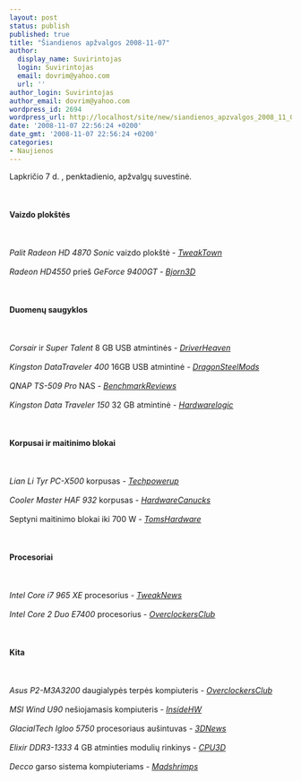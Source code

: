 ```yaml
---
layout: post
status: publish
published: true
title: "Šiandienos apžvalgos 2008-11-07"
author:
  display_name: Suvirintojas
  login: Suvirintojas
  email: dovrim@yahoo.com
  url: ''
author_login: Suvirintojas
author_email: dovrim@yahoo.com
wordpress_id: 2694
wordpress_url: http://localhost/site/new/siandienos_apzvalgos_2008_11_07/
date: '2008-11-07 22:56:24 +0200'
date_gmt: '2008-11-07 22:56:24 +0200'
categories:
- Naujienos
---
```

<p>Lapkričio 7 d. , penktadienio, apžvalgų suvestinė.<br />
<br><br />
<br><b>Vaizdo plokštės</b><br />
<br><br />
<br><i>Palit Radeon HD 4870 Sonic</i> vaizdo plokštė - <a class="ns" href="http://www.tweaktown.com/reviews/1648/palit_radeon_hd_4870_sonic_1gb_graphics_card/index.html"><i>TweakTown</i></a><br />
<br><i>Radeon HD4550</i> prieš <i>GeForce 9400GT</i> - <a class="ns" href="http://www.bjorn3d.com/read.php?cID=1377"><i>Bjorn3D</i></a><br />
<br><br />
<br><b>Duomenų saugyklos</b><br />
<br><br />
<br><i>Corsair</i> ir <i>Super Talent</i> 8 GB USB atmintinės - <a class="ns" href="http://www.driverheaven.net/reviews.php?reviewid=658"><i>DriverHeaven</i></a><br />
<br><i>Kingston DataTraveler 400</i> 16GB USB atmintinė - <a class="ns" href="http://www.dragonsteelmods.com/index.php?option=com_content&task=view&id=10136&Itemid=1"><i>DragonSteelMods</i></a><br />
<br><i>QNAP TS-509 Pro</i> NAS - <a class="ns" href="http://benchmarkreviews.com/index.php?option=com_content&task=view&id=239&Itemid=1"><i>BenchmarkReviews</i></a><br />
<br><i>Kingston Data Traveler 150</i> 32 GB atmintinė - <a class="ns" href="http://hardwarelogic.com/news/134/ARTICLE/4755/2008-11-07.html"><i>Hardwarelogic</i></a><br />
<br><br />
<br><b>Korpusai ir maitinimo blokai</b><br />
<br><br />
<br><i>Lian Li Tyr PC-X500</i> korpusas - <a class="ns" href="http://www.techpowerup.com/reviews/LianLi/Tyr_PC-X500/"><i>Techpowerup</i></a><br />
<br><i>Cooler Master HAF 932</i> korpusas - <a class="ns" href="http://www.hardwarecanucks.com/forum/hardware-canucks-reviews/11304-cooler-master-haf-932-case-review.html"><i>HardwareCanucks</i></a><br />
<br>Septyni maitinimo blokai iki 700 W - <a class="ns" href="http://www.tomshardware.com/reviews/power-supply-roundup,2062.html"><i>TomsHardware</i></a><br />
<br><br />
<br><b>Procesoriai</b><br />
<br><br />
<br><i>Intel Core i7 965 XE</i> procesorius - <a class="ns" href="http://www.tweaknews.net/reviews/intel_i7-965xe_nehalem/"><i>TweakNews</i></a><br />
<br><i>Intel Core 2 Duo E7400</i> procesorius - <a class="ns" href="http://www.overclockers.ru/lab/30886.shtml"><i>OverclockersClub</i></a><br />
<br><br />
<br><b>Kita</b><br />
<br><br />
<br><i>Asus P2-M3A3200</i> daugialypės terpės kompiuteris - <a class="ns" href="http://www.overclockersclub.com/reviews/asus_m3a_htpc/"><i>OverclockersClub</i></a><br />
<br><i>MSI Wind U90</i> nešiojamasis kompiuteris - <a class="ns" href="http://www.insidehw.com/Reviews/Notebooks/MSI-Wind-U90/Page-2.html"><i>InsideHW</i></a><br />
<br><i>GlacialTech Igloo 5750</i> procesoriaus aušintuvas - <a class="ns" href="http://www.3dnews.ru/cooling/glacialtech_igloo_5750/"><i>3DNews</i></a><br />
<br><i>Elixir DDR3-1333</i> 4 GB atminties modulių rinkinys - <a class="ns" href="http://www.cpu3d.com/review/6451-1/elixir-ddr3-1333-pc3-10600-4gb-kit/introduction.html"><i>CPU3D</i></a><br />
<br><i>Decco</i> garso sistema kompiuteriams - <a class="ns" href="http://www.madshrimps.be/?action=getarticle&articID=853"><i>Madshrimps</i></a><br />
<br><br />
<br><br />
<br></p>
